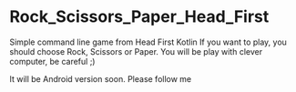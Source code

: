 # Rock_Scissors_Paper_Head_First
Simple command line game from Head First Kotlin
If you want to play, you should choose Rock, Scissors or Paper.
You will be play with clever computer, be careful ;)

It will be Android version soon. Please follow me 

